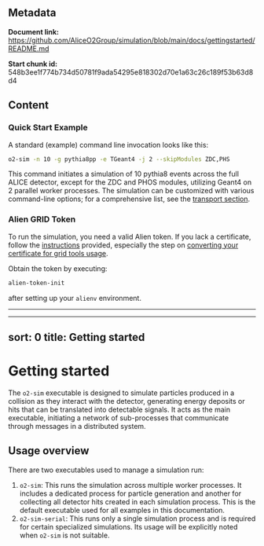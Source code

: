 ## Metadata

**Document link:** https://github.com/AliceO2Group/simulation/blob/main/docs/gettingstarted/README.md

**Start chunk id:** 548b3ee1f774b734d50781f9ada54295e818302d70e1a63c26c189f53b63d8d4

## Content

### Quick Start Example

A standard (example) command line invocation looks like this:

```bash
o2-sim -n 10 -g pythia8pp -e TGeant4 -j 2 --skipModules ZDC,PHS
```
This command initiates a simulation of 10 pythia8 events across the full ALICE detector, except for the ZDC and PHOS modules, utilizing Geant4 on 2 parallel worker processes. The simulation can be customized with various command-line options; for a comprehensive list, see the [transport section](../transport/).

### Alien GRID Token

To run the simulation, you need a valid Alien token. If you lack a certificate, follow the [instructions](https://alice-doc.github.io/alice-analysis-tutorial/start/cert.html) provided, especially the step on [converting your certificate for grid tools usage](https://alice-doc.github.io/alice-analysis-tutorial/start/cert.html#convert-your-certificate-for-using-the-grid-tools).

Obtain the token by executing:
```bash
alien-token-init
```
after setting up your `alienv` environment.

---

---
sort: 0
title: Getting started
---

# Getting started

The `o2-sim` executable is designed to simulate particles produced in a collision as they interact with the detector, generating energy deposits or hits that can be translated into detectable signals. It acts as the main executable, initiating a network of sub-processes that communicate through messages in a distributed system.

## Usage overview

There are two executables used to manage a simulation run:
1. `o2-sim`: This runs the simulation across multiple worker processes. It includes a dedicated process for particle generation and another for collecting all detector hits created in each simulation process. This is the default executable used for all examples in this documentation.
1. `o2-sim-serial`: This runs only a single simulation process and is required for certain specialized simulations. Its usage will be explicitly noted when `o2-sim` is not suitable.